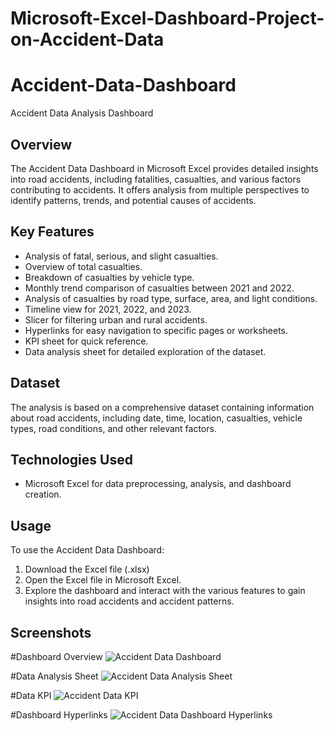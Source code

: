 # Microsoft-Excel-Dashboard-Project-on-Accident-Data
# Accident-Data-Dashboard
Accident Data Analysis Dashboard

## Overview

The Accident Data Dashboard in Microsoft Excel provides detailed insights into road accidents, including fatalities, casualties, and various factors contributing to accidents. It offers analysis from multiple perspectives to identify patterns, trends, and potential causes of accidents.

## Key Features

- Analysis of fatal, serious, and slight casualties.
- Overview of total casualties.
- Breakdown of casualties by vehicle type.
- Monthly trend comparison of casualties between 2021 and 2022.
- Analysis of casualties by road type, surface, area, and light conditions.
- Timeline view for 2021, 2022, and 2023.
- Slicer for filtering urban and rural accidents.
- Hyperlinks for easy navigation to specific pages or worksheets.
- KPI sheet for quick reference.
- Data analysis sheet for detailed exploration of the dataset.

## Dataset

The analysis is based on a comprehensive dataset containing information about road accidents, including date, time, location, casualties, vehicle types, road conditions, and other relevant factors.

## Technologies Used

- Microsoft Excel for data preprocessing, analysis, and dashboard creation.

## Usage

To use the Accident Data Dashboard:

1. Download the Excel file (.xlsx)
2. Open the Excel file in Microsoft Excel.
3. Explore the dashboard and interact with the various features to gain insights into road accidents and accident patterns.

## Screenshots

#Dashboard Overview ![Accident Data Dashboard](https://github.com/DebashishKumarBora/Microsoft-Excel-Dashboard-Project-on-Accident-Data/assets/167493544/4522ff98-54fa-495a-b26e-6e9c19aefc5c)

#Data Analysis Sheet ![Accident Data Analysis Sheet](https://github.com/DebashishKumarBora/Microsoft-Excel-Dashboard-Project-on-Accident-Data/assets/167493544/f3ba92ec-8cd8-4fec-a7f6-904c8c600093)

#Data KPI ![Accident Data KPI](https://github.com/DebashishKumarBora/Microsoft-Excel-Dashboard-Project-on-Accident-Data/assets/167493544/be18be53-a47a-4419-a288-691339ac08da)

#Dashboard Hyperlinks ![Accident Data Dashboard Hyperlinks](https://github.com/DebashishKumarBora/Microsoft-Excel-Dashboard-Project-on-Accident-Data/assets/167493544/92f40201-b03d-4037-b3f1-e82ee2168627)




